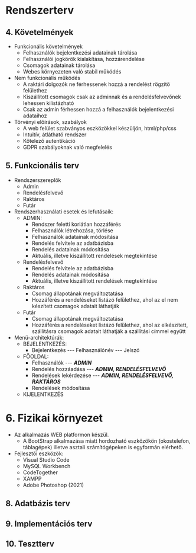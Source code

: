 # Rendszerterv

## 4. Követelmények
 - Funkcionális követelmények
    -  Felhasználók bejelentkezési adatainak tárolása
    -  Felhasználói jogkörök kialakítása, hozzárendelése
    - Csomagok adatainak tárolása
    - Webes környezeten való stabil működés
 - Nem funkcionális működés
    - A raktári dolgozók ne férhessenek hozzá a rendelést rögzítő felülethez
    - Kiszállított csomagok csak az adminnak és a rendelésfelvevőnek lehessen kilistázható
    - Csak az admin férhessen hozzá a felhasználók bejelentkezési adataihoz
 - Törvényi előírások, szabályok
    - A web felület szabványos eszközökkel készüljön, html/php/css
    - Intuitív, átlátható rendszer
    - Kötelező autentikáció
    - GDPR szabályoknak való megfelelés

## 5. Funkcionális terv
 - Rendszerszereplők
    - Admin
    - Rendelésfelvevő
    - Raktáros
    - Futár
 - Rendszerhasználati esetek és lefutásaik:
    - ADMIN:
        - Rendszer feletti korlátlan hozzáférés
        - Felhasználók létrehozása, törlése
        - Felhasználók adatainak módosítása
        - Rendelés felvitele az adatbázisba
        - Rendelés adatainak módosítása
        - Aktuális, illetve kiszállított rendelések megtekintése
     - Rendelésfelvevő
        - Rendelés felvitele az adatbázisba
        - Rendelés adatainak módosítása
        - Aktuális, illetve kiszállított rendelések megtekintése
    - Raktáros
        - Csomag állapotának megváltoztatása
        - Hozzáférés a rendeléseket listázó felülethez, ahol az el nem készített csomagok adatait láthatják
    - Futár
        - Csomag állapotának megváltoztatása
        - Hozzáférés a rendeléseket listázó felülethez, ahol az elkészített, szállításra csomagok adatait láthatják a szállítási címmel együtt
 - Menü-architektúrák:
    - BEJELENTKEZÉS:
        - Bejelentkezés
            --- Felhasználónév
            --- Jelszó
    - FŐOLDAL:
        - Felhasználók --- ***ADMIN***
        - Rendelés hozzáadása --- ***ADMIN, RENDELÉSFELVEVŐ***
        - Rendelések lekérdezése --- ***ADMIN, RENDELÉSFELVEVŐ, RAKTÁROS***
        - Rendelések módosítása 
    - KIJELENTKEZÉS

# 6. Fizikai környezet
 - Az alkalmazás WEB platformon készül.
    - A BootStrap alkalmazása miatt hordozható eszközökön (okostelefon, táblagépek) illetve asztali számítógépeken is egyformán elérhető.
 - Fejlesztői eszközök:
    - Visual Studio Code
    - MySQL Workbench
    - CodeTogether
    - XAMPP
    - Adobe Photoshop (2021)


##  8. Adatbázis terv

## 9. Implementációs terv

## 10. Tesztterv 

